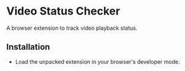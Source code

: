 # Video Status Checker

A browser extension to track video playback status.

## Installation

- Load the unpacked extension in your browser's developer mode.
